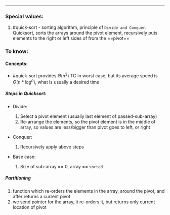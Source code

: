 ***
### Special values:
1. #quick-sort - sorting algorithm, principle of `Divide and Conquer`. Quicksort, sorts the arrays around the pivot element, recursively puts elements to the right or left sides of from the ==pivot== 

### To know:

#### Concepts:
-  #quick-sort provides $Θ(n^2)$ TC in worst case, but its average speed is  $Θ(n * log^n)$, what is usually a desired time

##### Steps in Quicksort:
- Divide: 
	1. Select a pivot element (usually last element of passed-sub-array)
	2. Re-arrange the elements, so the pivot element is in the middle of array, so values are less/bigger than pivot goes to left, or right
- Conquer: 
	1. Recursively apply above steps  

- Base case:
	1. Size of sub-array == 0, array == `sorted`

##### Partitioning 
1. function which re-orders the elements in the array, around the pivot, and after returns a current pivot 
2. we send pointer for the array, it re-orders it, but returns only current location of pivot 
